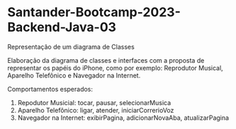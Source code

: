 # Santander-Bootcamp-2023-Backend-Java-03

Representação de um diagrama de Classes


Elaboração da diagrama de classes e interfaces com a proposta de representar os papéis do iPhone, 
como por exemplo: Reprodutor Musical, Aparelho Telefônico e Navegador na Internet.

Comportamentos esperados:

 1. Repodutor Musicial: tocar, pausar, selecionarMusica
 2. Aparelho Telefônico: ligar, atender, iniciarCorrerioVoz
 3. Navegador na Internet: exibirPagina, adicionarNovaAba, atualizarPagina
